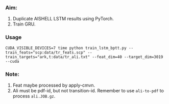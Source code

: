 ### Aim:
1. Duplicate AISHELL LSTM results using PyTorch.
2. Train GRU.

### Usage
```shell
CUDA_VISIBLE_DEVICES=7 time python train_lstm_bptt.py --train_feats="scp:data/tr_feats.scp" --train_targets="ark,t:data/tr_ali.txt" --feat_dim=40 --target_dim=3019 --cuda
```

### Note:
1. Feat maybe processed by apply-cmvn.
2. Ali must be pdf-id, but not transition-id. Remember to use `ali-to-pdf` to process `ali.JOB.gz`.
